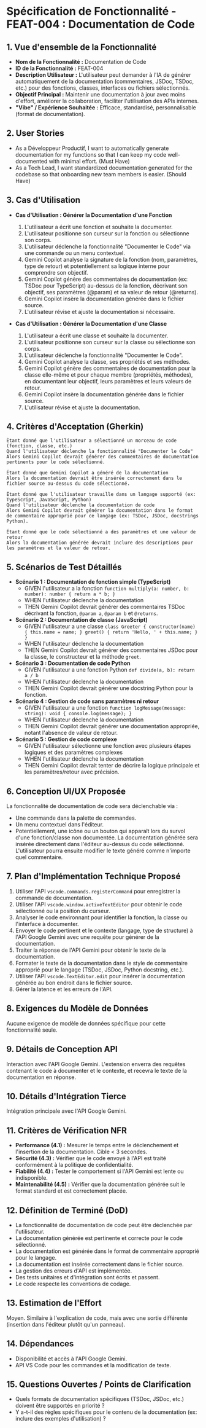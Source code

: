 # Spécification de Fonctionnalité - FEAT-004 : Documentation de Code

## 1. Vue d'ensemble de la Fonctionnalité

- **Nom de la Fonctionnalité :** Documentation de Code
- **ID de la Fonctionnalité :** FEAT-004
- **Description Utilisateur :** L'utilisateur peut demander à l'IA de générer automatiquement de la documentation (commentaires, JSDoc, TSDoc, etc.) pour des fonctions, classes, interfaces ou fichiers sélectionnés.
- **Objectif Principal :** Maintenir une documentation à jour avec moins d'effort, améliorer la collaboration, faciliter l'utilisation des APIs internes.
- **"Vibe" / Expérience Souhaitée :** Efficace, standardisé, personnalisable (format de documentation).

## 2. User Stories

- As a Développeur Productif, I want to automatically generate documentation for my functions so that I can keep my code well-documented with minimal effort. (Must Have)
- As a Tech Lead, I want standardized documentation generated for the codebase so that onboarding new team members is easier. (Should Have)

## 3. Cas d'Utilisation

- **Cas d'Utilisation : Générer la Documentation d'une Fonction**

  1.  L'utilisateur a écrit une fonction et souhaite la documenter.
  2.  L'utilisateur positionne son curseur sur la fonction ou sélectionne son corps.
  3.  L'utilisateur déclenche la fonctionnalité "Documenter le Code" via une commande ou un menu contextuel.
  4.  Gemini Copilot analyse la signature de la fonction (nom, paramètres, type de retour) et potentiellement sa logique interne pour comprendre son objectif.
  5.  Gemini Copilot génère des commentaires de documentation (ex: TSDoc pour TypeScript) au-dessus de la fonction, décrivant son objectif, ses paramètres (@param) et sa valeur de retour (@returns).
  6.  Gemini Copilot insère la documentation générée dans le fichier source.
  7.  L'utilisateur révise et ajuste la documentation si nécessaire.

- **Cas d'Utilisation : Générer la Documentation d'une Classe**
  1.  L'utilisateur a écrit une classe et souhaite la documenter.
  2.  L'utilisateur positionne son curseur sur la classe ou sélectionne son corps.
  3.  L'utilisateur déclenche la fonctionnalité "Documenter le Code".
  4.  Gemini Copilot analyse la classe, ses propriétés et ses méthodes.
  5.  Gemini Copilot génère des commentaires de documentation pour la classe elle-même et pour chaque membre (propriétés, méthodes), en documentant leur objectif, leurs paramètres et leurs valeurs de retour.
  6.  Gemini Copilot insère la documentation générée dans le fichier source.
  7.  L'utilisateur révise et ajuste la documentation.

## 4. Critères d'Acceptation (Gherkin)

```gherkin
Étant donné que l'utilisateur a sélectionné un morceau de code (fonction, classe, etc.)
Quand l'utilisateur déclenche la fonctionnalité "Documenter le Code"
Alors Gemini Copilot devrait générer des commentaires de documentation pertinents pour le code sélectionné.

Étant donné que Gemini Copilot a généré de la documentation
Alors la documentation devrait être insérée correctement dans le fichier source au-dessus du code sélectionné.

Étant donné que l'utilisateur travaille dans un langage supporté (ex: TypeScript, JavaScript, Python)
Quand l'utilisateur déclenche la documentation de code
Alors Gemini Copilot devrait générer la documentation dans le format de commentaire approprié pour ce langage (ex: TSDoc, JSDoc, docstrings Python).

Étant donné que le code sélectionné a des paramètres et une valeur de retour
Alors la documentation générée devrait inclure des descriptions pour les paramètres et la valeur de retour.
```

## 5. Scénarios de Test Détaillés

- **Scénario 1 : Documentation de fonction simple (TypeScript)**
  - GIVEN l'utilisateur a la fonction `function multiply(a: number, b: number): number { return a * b; }`
  - WHEN l'utilisateur déclenche la documentation
  - THEN Gemini Copilot devrait générer des commentaires TSDoc décrivant la fonction, `@param a`, `@param b` et `@returns`.
- **Scénario 2 : Documentation de classe (JavaScript)**
  - GIVEN l'utilisateur a une classe `class Greeter { constructor(name) { this.name = name; } greet() { return 'Hello, ' + this.name; } }`
  - WHEN l'utilisateur déclenche la documentation
  - THEN Gemini Copilot devrait générer des commentaires JSDoc pour la classe, le constructeur et la méthode `greet`.
- **Scénario 3 : Documentation de code Python**
  - GIVEN l'utilisateur a une fonction Python `def divide(a, b): return a / b`
  - WHEN l'utilisateur déclenche la documentation
  - THEN Gemini Copilot devrait générer une docstring Python pour la fonction.
- **Scénario 4 : Gestion de code sans paramètres ni retour**
  - GIVEN l'utilisateur a une fonction `function logMessage(message: string): void { console.log(message); }`
  - WHEN l'utilisateur déclenche la documentation
  - THEN Gemini Copilot devrait générer une documentation appropriée, notant l'absence de valeur de retour.
- **Scénario 5 : Gestion de code complexe**
  - GIVEN l'utilisateur sélectionne une fonction avec plusieurs étapes logiques et des paramètres complexes
  - WHEN l'utilisateur déclenche la documentation
  - THEN Gemini Copilot devrait tenter de décrire la logique principale et les paramètres/retour avec précision.

## 6. Conception UI/UX Proposée

La fonctionnalité de documentation de code sera déclenchable via :

- Une commande dans la palette de commandes.
- Un menu contextuel dans l'éditeur.
- Potentiellement, une icône ou un bouton qui apparaît lors du survol d'une fonction/classe non documentée.
  La documentation générée sera insérée directement dans l'éditeur au-dessus du code sélectionné. L'utilisateur pourra ensuite modifier le texte généré comme n'importe quel commentaire.

## 7. Plan d'Implémentation Technique Proposé

1.  Utiliser l'API `vscode.commands.registerCommand` pour enregistrer la commande de documentation.
2.  Utiliser l'API `vscode.window.activeTextEditor` pour obtenir le code sélectionné ou la position du curseur.
3.  Analyser le code environnant pour identifier la fonction, la classe ou l'interface à documenter.
4.  Envoyer le code pertinent et le contexte (langage, type de structure) à l'API Google Gemini avec une requête pour générer de la documentation.
5.  Traiter la réponse de l'API Gemini pour obtenir le texte de la documentation.
6.  Formater le texte de la documentation dans le style de commentaire approprié pour le langage (TSDoc, JSDoc, Python docstring, etc.).
7.  Utiliser l'API `vscode.TextEditor.edit` pour insérer la documentation générée au bon endroit dans le fichier source.
8.  Gérer la latence et les erreurs de l'API.

## 8. Exigences du Modèle de Données

Aucune exigence de modèle de données spécifique pour cette fonctionnalité seule.

## 9. Détails de Conception API

Interaction avec l'API Google Gemini. L'extension enverra des requêtes contenant le code à documenter et le contexte, et recevra le texte de la documentation en réponse.

## 10. Détails d'Intégration Tierce

Intégration principale avec l'API Google Gemini.

## 11. Critères de Vérification NFR

- **Performance (4.1) :** Mesurer le temps entre le déclenchement et l'insertion de la documentation. Cible < 3 secondes.
- **Sécurité (4.3) :** Vérifier que le code envoyé à l'API est traité conformément à la politique de confidentialité.
- **Fiabilité (4.4) :** Tester le comportement si l'API Gemini est lente ou indisponible.
- **Maintenabilité (4.5) :** Vérifier que la documentation générée suit le format standard et est correctement placée.

## 12. Définition de Terminé (DoD)

- La fonctionnalité de documentation de code peut être déclenchée par l'utilisateur.
- La documentation générée est pertinente et correcte pour le code sélectionné.
- La documentation est générée dans le format de commentaire approprié pour le langage.
- La documentation est insérée correctement dans le fichier source.
- La gestion des erreurs d'API est implémentée.
- Des tests unitaires et d'intégration sont écrits et passent.
- Le code respecte les conventions de codage.

## 13. Estimation de l'Effort

Moyen. Similaire à l'explication de code, mais avec une sortie différente (insertion dans l'éditeur plutôt qu'un panneau).

## 14. Dépendances

- Disponibilité et accès à l'API Google Gemini.
- API VS Code pour les commandes et la modification de texte.

## 15. Questions Ouvertes / Points de Clarification

- Quels formats de documentation spécifiques (TSDoc, JSDoc, etc.) doivent être supportés en priorité ?
- Y a-t-il des règles spécifiques pour le contenu de la documentation (ex: inclure des exemples d'utilisation) ?
